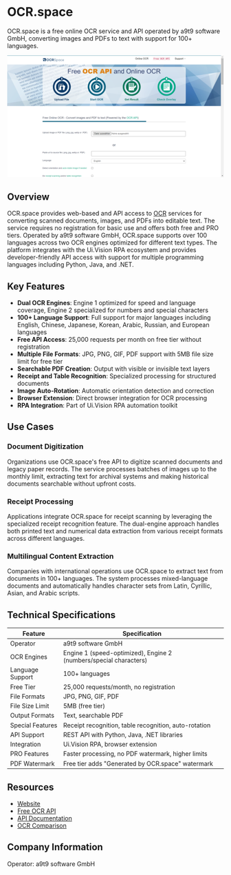 # OCR.space

OCR.space is a free online OCR service and API operated by a9t9 software GmbH, converting images and PDFs to text with support for 100+ languages.

![OCR.space](assets/ocr-space.png)


## Overview

OCR.space provides web-based and API access to [OCR](../../capabilities/ocr/index.md) services for converting scanned documents, images, and PDFs into editable text. The service requires no registration for basic use and offers both free and PRO tiers. Operated by a9t9 software GmbH, OCR.space supports over 100 languages across two OCR engines optimized for different text types. The platform integrates with the Ui.Vision RPA ecosystem and provides developer-friendly API access with support for multiple programming languages including Python, Java, and .NET.

## Key Features

- **Dual OCR Engines**: Engine 1 optimized for speed and language coverage, Engine 2 specialized for numbers and special characters
- **100+ Language Support**: Full support for major languages including English, Chinese, Japanese, Korean, Arabic, Russian, and European languages
- **Free API Access**: 25,000 requests per month on free tier without registration
- **Multiple File Formats**: JPG, PNG, GIF, PDF support with 5MB file size limit for free tier
- **Searchable PDF Creation**: Output with visible or invisible text layers
- **Receipt and Table Recognition**: Specialized processing for structured documents
- **Image Auto-Rotation**: Automatic orientation detection and correction
- **Browser Extension**: Direct browser integration for OCR processing
- **RPA Integration**: Part of Ui.Vision RPA automation toolkit

## Use Cases

### Document Digitization
Organizations use OCR.space's free API to digitize scanned documents and legacy paper records. The service processes batches of images up to the monthly limit, extracting text for archival systems and making historical documents searchable without upfront costs.

### Receipt Processing
Applications integrate OCR.space for receipt scanning by leveraging the specialized receipt recognition feature. The dual-engine approach handles both printed text and numerical data extraction from various receipt formats across different languages.

### Multilingual Content Extraction
Companies with international operations use OCR.space to extract text from documents in 100+ languages. The system processes mixed-language documents and automatically handles character sets from Latin, Cyrillic, Asian, and Arabic scripts.

## Technical Specifications

| Feature | Specification |
|---------|---------------|
| Operator | a9t9 software GmbH |
| OCR Engines | Engine 1 (speed-optimized), Engine 2 (numbers/special characters) |
| Language Support | 100+ languages |
| Free Tier | 25,000 requests/month, no registration |
| File Formats | JPG, PNG, GIF, PDF |
| File Size Limit | 5MB (free tier) |
| Output Formats | Text, searchable PDF |
| Special Features | Receipt recognition, table recognition, auto-rotation |
| API Support | REST API with Python, Java, .NET libraries |
| Integration | Ui.Vision RPA, browser extension |
| PRO Features | Faster processing, no PDF watermark, higher limits |
| PDF Watermark | Free tier adds "Generated by OCR.space" watermark |

## Resources

- [Website](https://ocr.space)
- [Free OCR API](https://ocr.space/ocrapi)
- [API Documentation](https://ocr.space/about)
- [OCR Comparison](https://ocr.space/compare-ocr-software)

## Company Information

Operator: a9t9 software GmbH 